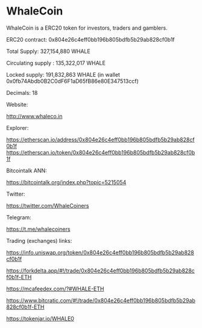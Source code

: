 # WhaleCoin
WhaleCoin is a ERC20 token for investors, traders and gamblers.

ERC20 contract: 0x804e26c4eff0bb196b805bdfb5b29ab828cf0b1f

Total Supply: 327,154,880 WHALE

Circulating supply : 135,322,017 WHALE

Locked supply: 191,832,863 WHALE (in wallet 0x0fb74Abdb0B2C0dF6F1aD65fB86e80E347513ccf)

Decimals: 18

Website:

http://www.whaleco.in


Explorer:

https://etherscan.io/address/0x804e26c4eff0bb196b805bdfb5b29ab828cf0b1f
https://etherscan.io/token/0x804e26c4eff0bb196b805bdfb5b29ab828cf0b1f


Bitcointalk ANN:

https://bitcointalk.org/index.php?topic=5215054


Twitter:

https://twitter.com/WhaleCoiners


Telegram:

https://t.me/whalecoiners


Trading (exchanges) links:

https://info.uniswap.org/token/0x804e26c4eff0bb196b805bdfb5b29ab828cf0b1f

https://forkdelta.app/#!/trade/0x804e26c4eff0bb196b805bdfb5b29ab828cf0b1f-ETH

https://mcafeedex.com/?#WHALE-ETH

https://www.bitcratic.com/#!/trade/0x804e26c4eff0bb196b805bdfb5b29ab828cf0b1f-ETH

https://tokenjar.io/WHALE0
